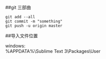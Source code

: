 ##git 三部曲

``` shell
git add --all
git commit -m "something"
git push -u origin master
```

##导入文件位置

windows:  
%APPDATA%\Sublime Text 3\Packages\User
